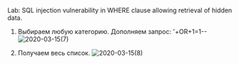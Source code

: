 Lab: SQL injection vulnerability in WHERE clause allowing retrieval of hidden data.

1. Выбираем любую категорию.
Дополняем запрос: '+OR+1=1--
![2020-03-15(7)](https://github.com/AnnaKlimina/SQL/blob/master/screens/2020-03-15%20(7).png)

2. Получаем весь список.
![2020-03-15(8)](https://github.com/AnnaKlimina/SQL/blob/master/screens/2020-03-15%20(8).png)
